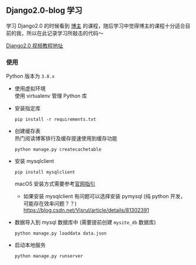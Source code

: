 ## Django2.0-blog 学习
学习 Django2.0 的时候看到 [博主](https://github.com/HaddyYang) 的课程，随后学习中觉得博主的课程十分适合目前的我，所以在此记录学习所敲击的代码～ 

[Django2.0 视频教程地址](https://space.bilibili.com/252028233/#/channel/detail?cid=28138)

### 使用
Python 版本为 `3.8.x`
- 使用虚拟环境  
使用 virtualenv 管理 Python 库

- 安装指定库  
  ```
  pip install -r requirements.txt
  ```

- 创建缓存表  
热门阅读博客排行及缓存提速使用到缓存功能  
  ```
  python manage.py createcachetable
  ```

- 安装 mysqlclient 
  ```
  pip install mysqlclient
  ```
  macOS 安装方式需要参考[官网指引](https://github.com/PyMySQL/mysqlclient-python#macos-homebrew) 
  - 如果安装 mysqlclient 有问题可以选择安装 pymysql (纯 python 开发，可能存在效率问题？？)
    https://blog.csdn.net/Visrul/article/details/81302391

- 数据导入到 mysql 数据库中 (需要提前创建 `mysite_db` 数据库)
  ```
  python manage.py loaddata data.json
  ```

- 启动本地服务
  ```
  python manage.py runserver
  ```